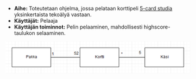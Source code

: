 - **Aihe:** Toteutetaan ohjelma, jossa pelataan korttipeli [5-card studia](https://en.wikipedia.org/wiki/Five-card_stud) yksinkertaista tekoälyä vastaan.
- **Käyttäjät:** Pelaaja
- **Käyttäjän toiminnot:** Pelin pelaaminen, mahdollisesti highscore-taulukon selaaminen.

![Alt text](/dokumentaatio/luokkakaavio2.png)
